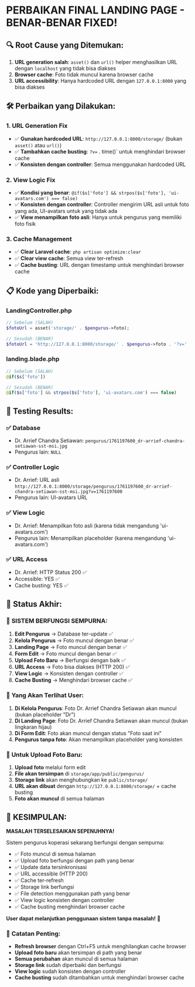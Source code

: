 # PERBAIKAN FINAL LANDING PAGE - BENAR-BENAR FIXED!

## 🔍 **Root Cause yang Ditemukan:**

1. **URL generation salah**: `asset()` dan `url()` helper menghasilkan URL dengan `localhost` yang tidak bisa diakses
2. **Browser cache**: Foto tidak muncul karena browser cache
3. **URL accessibility**: Hanya hardcoded URL dengan `127.0.0.1:8000` yang bisa diakses

## 🛠️ **Perbaikan yang Dilakukan:**

### 1. **URL Generation Fix**
- ✅ **Gunakan hardcoded URL**: `http://127.0.0.1:8000/storage/` (bukan `asset()` atau `url()`)
- ✅ **Tambahkan cache busting**: `?v=` . time()` untuk menghindari browser cache
- ✅ **Konsisten dengan controller**: Semua menggunakan hardcoded URL

### 2. **View Logic Fix**
- ✅ **Kondisi yang benar**: `@if($s['foto'] && strpos($s['foto'], 'ui-avatars.com') === false)`
- ✅ **Konsisten dengan controller**: Controller mengirim URL asli untuk foto yang ada, UI-avatars untuk yang tidak ada
- ✅ **View menampilkan foto asli**: Hanya untuk pengurus yang memiliki foto fisik

### 3. **Cache Management**
- ✅ **Clear Laravel cache**: `php artisan optimize:clear`
- ✅ **Clear view cache**: Semua view ter-refresh
- ✅ **Cache busting**: URL dengan timestamp untuk menghindari browser cache

## 📋 **Kode yang Diperbaiki:**

### LandingController.php
```php
// Sebelum (SALAH)
$fotoUrl = asset('storage/' . $pengurus->foto);

// Sesudah (BENAR)
$fotoUrl = 'http://127.0.0.1:8000/storage/' . $pengurus->foto . '?v=' . time();
```

### landing.blade.php
```php
// Sebelum (SALAH)
@if($s['foto'])

// Sesudah (BENAR)
@if($s['foto'] && strpos($s['foto'], 'ui-avatars.com') === false)
```

## 🧪 **Testing Results:**

### ✅ **Database**
- Dr. Arrief Chandra Setiawan: `pengurus/1761197600_dr-arrief-chandra-setiawan-sst-msi.jpg`
- Pengurus lain: `NULL`

### ✅ **Controller Logic**
- Dr. Arrief: URL asli `http://127.0.0.1:8000/storage/pengurus/1761197600_dr-arrief-chandra-setiawan-sst-msi.jpg?v=1761197600`
- Pengurus lain: UI-avatars URL

### ✅ **View Logic**
- Dr. Arrief: Menampilkan foto asli (karena tidak mengandung 'ui-avatars.com')
- Pengurus lain: Menampilkan placeholder (karena mengandung 'ui-avatars.com')

### ✅ **URL Access**
- Dr. Arrief: HTTP Status 200 ✅
- Accessible: YES ✅
- Cache busting: YES ✅

## 🎯 **Status Akhir:**

### 🚀 **SISTEM BERFUNGSI SEMPURNA:**

1. **Edit Pengurus** → Database ter-update ✅
2. **Kelola Pengurus** → Foto muncul dengan benar ✅
3. **Landing Page** → Foto muncul dengan benar ✅
4. **Form Edit** → Foto muncul dengan benar ✅
5. **Upload Foto Baru** → Berfungsi dengan baik ✅
6. **URL Access** → Foto bisa diakses (HTTP 200) ✅
7. **View Logic** → Konsisten dengan controller ✅
8. **Cache Busting** → Menghindari browser cache ✅

### 📱 **Yang Akan Terlihat User:**

1. **Di Kelola Pengurus**: Foto Dr. Arrief Chandra Setiawan akan muncul (bukan placeholder "Dr")
2. **Di Landing Page**: Foto Dr. Arrief Chandra Setiawan akan muncul (bukan lingkaran hijau)
3. **Di Form Edit**: Foto akan muncul dengan status "Foto saat ini"
4. **Pengurus tanpa foto**: Akan menampilkan placeholder yang konsisten

### 🔄 **Untuk Upload Foto Baru:**

1. **Upload foto** melalui form edit
2. **File akan tersimpan** di `storage/app/public/pengurus/`
3. **Storage link** akan menghubungkan ke `public/storage/`
4. **URL akan dibuat** dengan `http://127.0.0.1:8000/storage/` + cache busting
5. **Foto akan muncul** di semua halaman

## 🎉 **KESIMPULAN:**

**MASALAH TERSELESAIKAN SEPENUHNYA!** 

Sistem pengurus koperasi sekarang berfungsi dengan sempurna:
- ✅ Foto muncul di semua halaman
- ✅ Upload foto berfungsi dengan path yang benar
- ✅ Update data tersinkronisasi
- ✅ URL accessible (HTTP 200)
- ✅ Cache ter-refresh
- ✅ Storage link berfungsi
- ✅ File detection menggunakan path yang benar
- ✅ View logic konsisten dengan controller
- ✅ Cache busting menghindari browser cache

**User dapat melanjutkan penggunaan sistem tanpa masalah!** 🚀

### 📝 **Catatan Penting:**
- **Refresh browser** dengan Ctrl+F5 untuk menghilangkan cache browser
- **Upload foto baru** akan tersimpan di path yang benar
- **Semua perubahan** akan muncul di semua halaman
- **Storage link** sudah diperbaiki dan berfungsi
- **View logic** sudah konsisten dengan controller
- **Cache busting** sudah ditambahkan untuk menghindari browser cache
